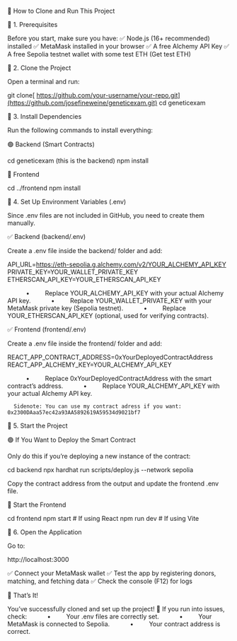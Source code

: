 
🚀 How to Clone and Run This Project

📌 1. Prerequisites

Before you start, make sure you have:
✅ Node.js (16+ recommended) installed
✅ MetaMask installed in your browser
✅ A free Alchemy API Key 
✅ A free Sepolia testnet wallet with some test ETH (Get test ETH)

📌 2. Clone the Project

Open a terminal and run:

git clone[ https://github.com/your-username/your-repo.git](https://github.com/josefineweine/geneticexam.git)
cd geneticexam


📌 3. Install Dependencies

Run the following commands to install everything:

🟢 Backend (Smart Contracts)

cd geneticexam (this is the backend)
npm install

🔵 Frontend

cd ../frontend
npm install

📌 4. Set Up Environment Variables (.env)

Since .env files are not included in GitHub, you need to create them manually.

✅ Backend (backend/.env)

Create a .env file inside the backend/ folder and add:

API_URL=https://eth-sepolia.g.alchemy.com/v2/YOUR_ALCHEMY_API_KEY<br>
PRIVATE_KEY=YOUR_WALLET_PRIVATE_KEY<br>
ETHERSCAN_API_KEY=YOUR_ETHERSCAN_API_KEY<br>

      •     Replace YOUR_ALCHEMY_API_KEY with your actual Alchemy API key.
      •     Replace YOUR_WALLET_PRIVATE_KEY with your MetaMask private key (Sepolia testnet).
      •     Replace YOUR_ETHERSCAN_API_KEY (optional, used for verifying contracts).

✅ Frontend (frontend/.env)

Create a .env file inside the frontend/ folder and add:

REACT_APP_CONTRACT_ADDRESS=0xYourDeployedContractAddress
REACT_APP_ALCHEMY_KEY=YOUR_ALCHEMY_API_KEY

      •     Replace 0xYourDeployedContractAddress with the smart contract’s address.
      •     Replace YOUR_ALCHEMY_API_KEY with your actual Alchemy API key.


      Sidenote: You can use my contract adress if you want: 0x2300DAaa57ec42a93AA5892619A59534d9021bf7

📌 5. Start the Project

🟢 If You Want to Deploy the Smart Contract

Only do this if you’re deploying a new instance of the contract:

cd backend
npx hardhat run scripts/deploy.js --network sepolia

Copy the contract address from the output and update the frontend .env file.

🔵 Start the Frontend

cd frontend
npm start  # If using React
npm run dev  # If using Vite

📌 6. Open the Application

Go to:

http://localhost:3000

✅ Connect your MetaMask wallet
✅ Test the app by registering donors, matching, and fetching data
✅ Check the console (F12) for logs

🎉 That’s It!

You’ve successfully cloned and set up the project! 🚀
If you run into issues, check:
      •     Your .env files are correctly set.
      •     Your MetaMask is connected to Sepolia.
      •     Your contract address is correct.
